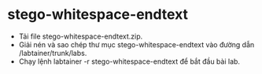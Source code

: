 # stego-whitespace-endtext
- Tải file stego-whitespace-endtext.zip.
- Giải nén và sao chép thư mục stego-whitespace-endtext vào đường dẫn /labtainer/trunk/labs.
- Chạy lệnh labtainer -r stego-whitespace-endtext để bắt đầu bài lab.
